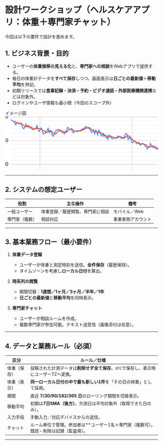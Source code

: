 # 設計ワークショップ（ヘルスケアアプリ：体重＋専門家チャット）

今回は以下の要件で設計を進めます。

## 1. ビジネス背景・目的

* ユーザーの**体重推移の見える化**と、**専門家への相談**をWebアプリで提供する。
* 毎日の体重計データを**すべて保存**しつつ、画面表示は**日ごとの最新値**＋**移動平均**を併記。
* 初期リリースでは**食事記録・決済・予約・ビデオ通話・外部医療機関連携**などは対象外。
* ログインやユーザ情報も最小限（今回のスコープ外）

イメージ図
![イメージ図](./image.png)

---

## 2. システムの想定ユーザー

| 役割      | 主な操作               | 備考        |
| ------- | ------------------ | --------- |
| 一般ユーザー  | 体重登録／履歴閲覧、専門家に相談   | モバイル／Web  |
| 専門家（複数） | 相談対応      | 事業者側アカウント |

---

## 3. 基本業務フロー（最小要件）

1. **体重データ登録**

   * ユーザーが体重と測定時刻を送信。**全件保存**（履歴保持）。
   * タイムゾーンを考慮し**ローカル日付**を算出。
2. **時系列の閲覧**

   * 期間切替：**1週間／1ヶ月／3ヶ月／半年／1年**
   * **日ごとの最新値**と**移動平均**を同時表示。
3. **専門家チャット**

   * ユーザーが相談ルームを作成。
   * 複数専門家が参加可能。テキスト送受信（画像添付は任意）。

---

## 4. データと業務ルール（必須）

| 区分     | ルール／仕様                                                   |
| ------ | -------------------------------------------------------- |
| 体重（保存） | 投稿された計測データは**削除せず全て保存**。`UTC`で保存し、表示時にユーザーTZへ変換。         |
| 体重（表示） | **同一ローカル日付の中で最も新しい1件**を「その日の体重」として採用。                    |
| 期間     | 直近 **7/30/90/182/365 日**のローリング期間を切替表示。                   |
| 移動平均   | 初期は**7日SMA（後方）**。欠測日は平均対象外（取得できた日のみ）。                    |
| 入力手段   | 手動入力／対応デバイスからの送信。 |
| チャット   | ルーム単位で管理。参加者は**ユーザー1名＋専門家（複数可）。既読・削除は記録（監査用）。     |

---